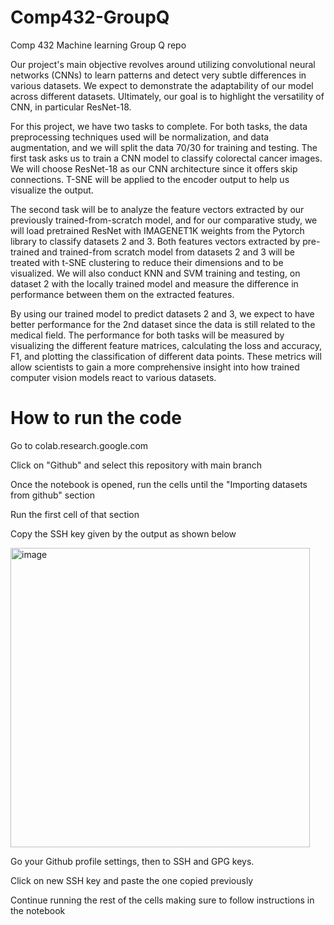 # Comp432-GroupQ
Comp 432 Machine learning Group Q repo

Our project's main objective revolves around utilizing convolutional neural networks (CNNs) to learn patterns and detect very subtle differences in various datasets. We expect to demonstrate the adaptability of our model across different datasets. Ultimately, our goal is to highlight the versatility of CNN, in particular ResNet-18.

For this project, we have two tasks to complete. For both tasks, the data preprocessing techniques used will be normalization, and data augmentation, and we will split the data 70/30 for training and testing. The first task asks us to train a CNN model to classify colorectal cancer images. We will choose ResNet-18 as our CNN architecture since it offers skip connections. T-SNE will be applied to the encoder output to help us visualize the output.

The second task will be to analyze the feature vectors extracted by our previously trained-from-scratch model, and for our comparative study, we will load pretrained ResNet with IMAGENET1K weights from the Pytorch library to classify datasets 2 and 3. Both features vectors extracted by pre-trained and trained-from scratch model from datasets 2 and 3 will be treated with t-SNE clustering to reduce their dimensions and to be visualized. We will also conduct KNN and SVM training and testing, on dataset 2 with the locally trained model and measure the difference in performance between them on the extracted features.

By using our trained model to predict datasets 2 and 3, we expect to have better performance for the 2nd dataset since the data is still related to the medical field. The performance for both tasks will be measured by visualizing the different feature matrices, calculating the loss and accuracy, F1, and plotting the classification of different data points. These metrics will allow scientists to gain a more comprehensive insight into how trained computer vision models react to various datasets.

# How to run the code
Go to colab.research.google.com

Click on "Github" and select this repository with main branch

Once the notebook is opened, run the cells until the "Importing datasets from github" section

Run the first cell of that section

Copy the SSH key given by the output as shown below

<img width="479" alt="image" src="https://github.com/jonq-q/Comp432-GroupQ/assets/93301833/8df432c6-ec0e-4a9f-9153-d133aa987efe">

Go your Github profile settings, then to SSH and GPG keys. 

Click on new SSH key and paste the one copied previously

Continue running the rest of the cells making sure to follow instructions in the notebook
